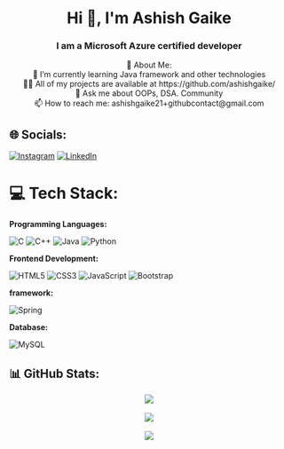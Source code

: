 <!--<div align="center"><img src="https://media.tenor.com/rCaIUO0MP-EAAAAC/mario-pixel-art.gif" width="895" height="485"/></div> -->

<h1 align="center">Hi 👋, I'm Ashish Gaike</h1>
<h3 align="center">I am a Microsoft Azure certified developer</h3>

<div align = "center">
💫 About Me:<br>👯 I’m currently learning Java framework and other technologies <br>👨‍💻 All of my projects are available at https://github.com/ashishgaike/<br>💬 Ask me about OOPs, DSA. Community<br>📫 How to reach me: ashishgaike21+githubcontact@gmail.com </div>


## 🌐 Socials:
[![Instagram](https://img.shields.io/badge/Instagram-%23E4405F.svg?logo=Instagram&logoColor=white)](https://instagram.com/ashish_gaike) [![LinkedIn](https://img.shields.io/badge/LinkedIn-%230077B5.svg?logo=linkedin&logoColor=white)](https://linkedin.com/in/ashishgaike) 





# 💻 Tech Stack:

**Programming Languages:**<br/>

![C](https://img.shields.io/badge/c-%2300599C.svg?style=for-the-badge&logo=c&logoColor=white) ![C++](https://img.shields.io/badge/c++-%2300599C.svg?style=for-the-badge&logo=c%2B%2B&logoColor=white)  ![Java](https://img.shields.io/badge/java-%23ED8B00.svg?style=for-the-badge&logo=java&logoColor=white) ![Python](https://img.shields.io/badge/python-3670A0?style=for-the-badge&logo=python&logoColor=ffdd54)<br/>

**Frontend Development:**<br/>

![HTML5](https://img.shields.io/badge/html5-%23E34F26.svg?style=for-the-badge&logo=html5&logoColor=white)  ![CSS3](https://img.shields.io/badge/css3-%231572B6.svg?style=for-the-badge&logo=css3&logoColor=white)  ![JavaScript](https://img.shields.io/badge/javascript-%23323330.svg?style=for-the-badge&logo=javascript&logoColor=%23F7DF1E) ![Bootstrap](https://img.shields.io/badge/bootstrap-%238511FA.svg?style=for-the-badge&logo=bootstrap&logoColor=white)<br/>

**framework:**<br/>

![Spring](https://img.shields.io/badge/spring-%236DB33F.svg?style=for-the-badge&logo=spring&logoColor=white)    

**Database:**<br/>

![MySQL](https://img.shields.io/badge/mysql-%2300f.svg?style=for-the-badge&logo=mysql&logoColor=white) 




  
## 📊 GitHub Stats:

<div align = "center">

 ![](https://github-profile-summary-cards.vercel.app/api/cards/profile-details?username=ashishgaike&theme=radical)<br/><br/>
![](https://github-readme-streak-stats.herokuapp.com/?user=ashishgaike&theme=dark&hide_border=false)<br/><br/>
![](https://github-readme-stats.vercel.app/api/top-langs/?username=ashishgaike&theme=dark&hide_border=false&include_all_commits=true&count_private=false&layout=compact) </div>

<!--**framework:**<br/>

![Canva](https://img.shields.io/badge/Canva-%2300C4CC.svg?style=for-the-badge&logo=Canva&logoColor=white) 

![Azure](https://img.shields.io/badge/azure-%230072C6.svg?style=for-the-badge&logo=azure-devops&logoColor=white) ![MySQL](https://img.shields.io/badge/mysql-%2300f.svg?style=for-the-badge&logo=mysql&logoColor=white) ![Canva](https://img.shields.io/badge/Canva-%2300C4CC.svg?style=for-the-badge&logo=Canva&logoColor=white) 	![Figma](https://img.shields.io/badge/figma-%23F24E1E.svg?style=for-the-badge&logo=figma&logoColor=white) ![NumPy](https://img.shields.io/badge/numpy-%23013243.svg?style=for-the-badge&logo=numpy&logoColor=white) ![Pandas](https://img.shields.io/badge/pandas-%23150458.svg?style=for-the-badge&logo=pandas&logoColor=white) ![TensorFlow](https://img.shields.io/badge/TensorFlow-%23FF6F00.svg?style=for-the-badge&logo=TensorFlow&logoColor=white) ![scikit-learn](https://img.shields.io/badge/scikit--learn-%23F7931E.svg?style=for-the-badge&logo=scikit-learn&logoColor=white) ![Kotlin](https://img.shields.io/badge/kotlin-%230095D5.svg?style=for-the-badge&logo=kotlin&logoColor=white) ![AWS](https://img.shields.io/badge/AWS-%23FF9900.svg?style=for-the-badge&logo=amazon-aws&logoColor=white)

-->
<!--
### ✍️ Random Dev Quote
![](https://quotes-github-readme.vercel.app/api?type=horizontal&theme=dark)


---
[![](https://visitcount.itsvg.in/api?id=ashishgaike&icon=0&color=0)](https://visitcount.itsvg.in)


  ## 💰 You can help me by Donating
  ![BuyMeACoffee](https://img.shields.io/badge/Buy%20Me%20a%20Coffee-ffdd00?style=for-the-badge&logo=buy-me-a-coffee&logoColor=black) 👉 ashishgaike@ybl

  
 Proudly created with GPRM ( https://gprm.itsvg.in ) -->

<!--
**ashishgaike/ashishgaike** is a ✨ _special_ ✨ repository because its `README.md` (this file) appears on your GitHub profile.

Here are some ideas to get you started:

- 🔭 I’m currently working on ...
- 🌱 I’m currently learning ...
- 👯 I’m looking to collaborate on ...
- 🤔 I’m looking for help with ...
- 💬 Ask me about ...
- 📫 How to reach me: ...
- 😄 Pronouns: ...
- ⚡ Fun fact: ...
-->



